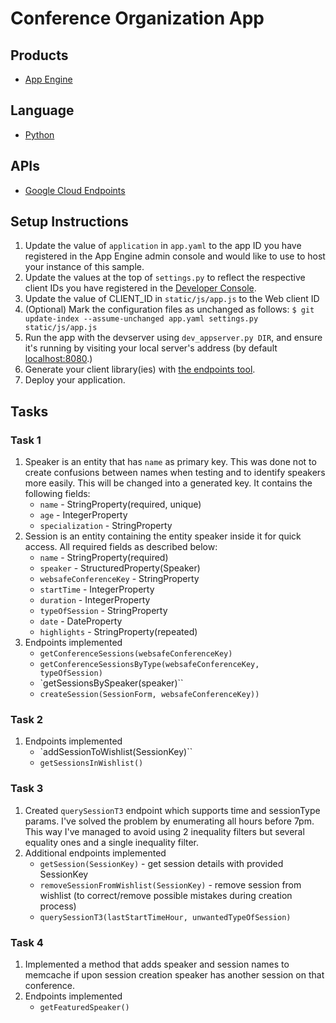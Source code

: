 # Conference Organization App

## Products
- [App Engine][1]

## Language
- [Python][2]

## APIs
- [Google Cloud Endpoints][3]

## Setup Instructions
1. Update the value of `application` in `app.yaml` to the app ID you
   have registered in the App Engine admin console and would like to use to host
   your instance of this sample.
1. Update the values at the top of `settings.py` to
   reflect the respective client IDs you have registered in the
   [Developer Console][4].
1. Update the value of CLIENT_ID in `static/js/app.js` to the Web client ID
1. (Optional) Mark the configuration files as unchanged as follows:
   `$ git update-index --assume-unchanged app.yaml settings.py static/js/app.js`
1. Run the app with the devserver using `dev_appserver.py DIR`, and ensure it's running by visiting
   your local server's address (by default [localhost:8080][5].)
1. Generate your client library(ies) with [the endpoints tool][6].
1. Deploy your application.


## Tasks

### Task 1
1. Speaker is an entity that has `name` as primary key. This was done not to create confusions between names when testing and to identify speakers more easily. This will be changed into a generated key. It contains the following fields:
    - `name` - StringProperty(required, unique)
    - `age` - IntegerProperty
    - `specialization` - StringProperty
1. Session is an entity containing the entity speaker inside it for quick access. All required fields as described below:
    - `name` - StringProperty(required)
    - `speaker` - StructuredProperty(Speaker)
    - `websafeConferenceKey` - StringProperty
    - `startTime` - IntegerProperty
    - `duration` - IntegerProperty
    - `typeOfSession` - StringProperty
    - `date` - DateProperty
    - `highlights` - StringProperty(repeated)
1. Endpoints implemented
    - `getConferenceSessions(websafeConferenceKey)`
    - `getConferenceSessionsByType(websafeConferenceKey, typeOfSession)`
    - `getSessionsBySpeaker(speaker)``
    - `createSession(SessionForm, websafeConferenceKey))`

### Task 2
1. Endpoints implemented
    - `addSessionToWishlist(SessionKey)``
    - `getSessionsInWishlist()`

### Task 3
1. Created `querySessionT3` endpoint which supports time and sessionType params. I've solved the problem by enumerating all hours before 7pm. This way I've managed to avoid using 2 inequality filters but several equality ones and a single inequality filter.
1. Additional endpoints implemented
    - `getSession(SessionKey)` - get session details with provided SessionKey
    - `removeSessionFromWishlist(SessionKey)` - remove session from wishlist (to correct/remove possible mistakes during creation process)
    - `querySessionT3(lastStartTimeHour, unwantedTypeOfSession)`

### Task 4
1. Implemented a method that adds speaker and session names to memcache if upon session creation speaker has another session on that conference.
1. Endpoints implemented
    - `getFeaturedSpeaker()`


[1]: https://developers.google.com/appengine
[2]: http://python.org
[3]: https://developers.google.com/appengine/docs/python/endpoints/
[4]: https://console.developers.google.com/
[5]: https://localhost:8080/
[6]: https://developers.google.com/appengine/docs/python/endpoints/endpoints_tool
